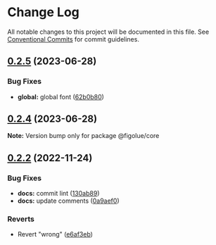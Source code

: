 # Change Log

All notable changes to this project will be documented in this file.
See [Conventional Commits](https://conventionalcommits.org) for commit guidelines.

## [0.2.5](https://github.com/CamilleJOLLIET/figolue/compare/v0.2.4...v0.2.5) (2023-06-28)


### Bug Fixes

* **global:** global font ([62b0b80](https://github.com/CamilleJOLLIET/figolue/commit/62b0b80384de91fbea9b972102b1e481d35a80f9))





## [0.2.4](https://github.com/CamilleJOLLIET/figolue/compare/v0.2.3...v0.2.4) (2023-06-28)

**Note:** Version bump only for package @figolue/core





## [0.2.2](https://github.com/CamilleJOLLIET/figolue/compare/v0.2.1...v0.2.2) (2022-11-24)


### Bug Fixes

* **docs:** commit lint ([130ab89](https://github.com/CamilleJOLLIET/figolue/commit/130ab89465ef3a3595d2542959be69e0ccfdbf91))
* **docs:** update comments ([0a9aef0](https://github.com/CamilleJOLLIET/figolue/commit/0a9aef01b74b57a97f9aac86d7609f78963999e5))


### Reverts

* Revert "wrong" ([e6af3eb](https://github.com/CamilleJOLLIET/figolue/commit/e6af3eb4e4fd546567cb5f81cda3ee1ee0f08953))
